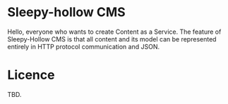 # Sleepy-hollow CMS

Hello, everyone who wants to create Content as a Service.
The feature of Sleepy-Hollow CMS is that all content and its model can be represented entirely in HTTP protocol communication and JSON.

# Licence

TBD.